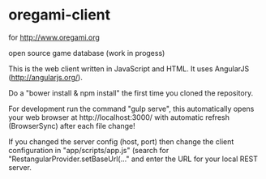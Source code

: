 oregami-client
==============
for http://www.oregami.org

open source game database (work in progess)

This is the web client written in JavaScript and HTML.
It uses AngularJS (http://angularjs.org/).

Do a "bower install & npm install" the first time you cloned the repository.

For development run the command "gulp serve", this automatically opens your web browser at http://localhost:3000/ with automatic refresh (BrowserSync) after each file change!

If you changed the server config (host, port) then change the client configuration in "app/scripts/app.js" (search for "RestangularProvider.setBaseUrl(..." and enter the URL for your local REST server.
